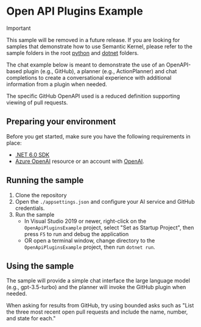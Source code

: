 # Open API Plugins Example

> [!IMPORTANT]
> This sample will be removed in a future release. If you are looking for samples that demonstrate
> how to use Semantic Kernel, please refer to the sample folders in the root [python](../../../python/samples/)
> and [dotnet](../../../dotnet/samples/) folders.

The chat example below is meant to demonstrate the use of an OpenAPI-based plugin (e.g., GitHub), a planner (e.g., ActionPlanner)
and chat completions to create a conversational experience with additional information from a plugin when needed.

The specific GitHub OpenAPI used is a reduced definition supporting viewing of pull requests.

## Preparing your environment

Before you get started, make sure you have the following requirements in place:

- [.NET 6.0 SDK](https://dotnet.microsoft.com/download/dotnet/6.0)
- [Azure OpenAI](https://aka.ms/oai/access) resource or an account with [OpenAI](https://platform.openai.com).

## Running the sample

1. Clone the repository
2. Open the `./appsettings.json` and configure your AI service and GitHub credentials.
3. Run the sample
   - In Visual Studio 2019 or newer, right-click on the `OpenApiPluginsExample` project, select "Set as Startup Project", then press `F5` to run and debug the application
   - OR open a terminal window, change directory to the `OpenApiPluginsExample` project, then run `dotnet run`.

## Using the sample

The sample will provide a simple chat interface the large language model (e.g., gpt-3.5-turbo) and the planner will invoke the GitHub plugin when needed.

When asking for results from GitHub, try using bounded asks such as "List the three most recent open pull requests and include the name, number, and state for each."
